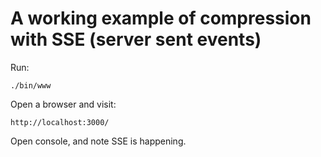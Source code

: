 # A working example of compression with SSE (server sent events)

Run:

	./bin/www

Open a browser and visit:

	http://localhost:3000/

Open console, and note SSE is happening.
